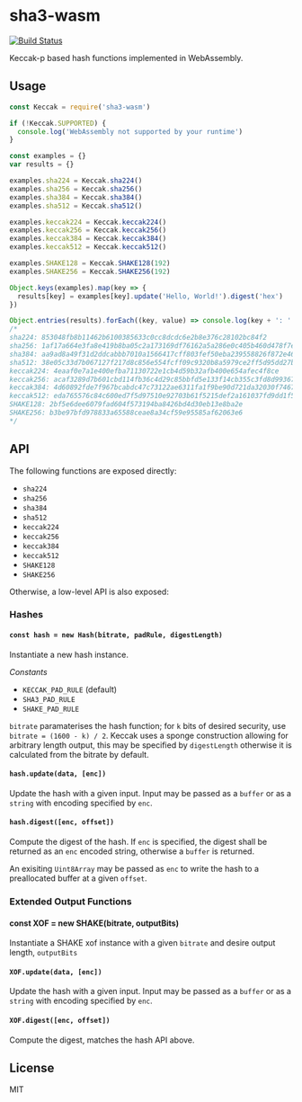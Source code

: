 # sha3-wasm
[![Build Status](https://travis-ci.org/chm-diederichs/sha3-wasm.svg?branch=master)](https://travis-ci.org/chm-diederichs/sha3-wasm)

Keccak-p based hash functions implemented in WebAssembly.

## Usage
```js
const Keccak = require('sha3-wasm')

if (!Keccak.SUPPORTED) {
  console.log('WebAssembly not supported by your runtime')
}

const examples = {}
var results = {}

examples.sha224 = Keccak.sha224()
examples.sha256 = Keccak.sha256()
examples.sha384 = Keccak.sha384()
examples.sha512 = Keccak.sha512()

examples.keccak224 = Keccak.keccak224()
examples.keccak256 = Keccak.keccak256()
examples.keccak384 = Keccak.keccak384()
examples.keccak512 = Keccak.keccak512()

examples.SHAKE128 = Keccak.SHAKE128(192)
examples.SHAKE256 = Keccak.SHAKE256(192)

Object.keys(examples).map(key => {
  results[key] = examples[key].update('Hello, World!').digest('hex')
})

Object.entries(results).forEach((key, value) => console.log(key + ': ' + result))
/*
sha224: 853048fb8b11462b6100385633c0cc8dcdc6e2b8e376c28102bc84f2
sha256: 1af17a664e3fa8e419b8ba05c2a173169df76162a5a286e0c405b460d478f7ef
sha384: aa9ad8a49f31d2ddcabbb7010a1566417cff803fef50eba239558826f872e468c5743e7f026b0a8e5b2d7a1cc465cdbe
sha512: 38e05c33d7b067127f217d8c856e554fcff09c9320b8a5979ce2ff5d95dd27ba35d1fba50c562dfd1d6cc48bc9c5baa4390894418cc942d968f97bcb659419ed
keccak224: 4eaaf0e7a1e400efba71130722e1cb4d59b32afb400e654afec4f8ce
keccak256: acaf3289d7b601cbd114fb36c4d29c85bbfd5e133f14cb355c3fd8d99367964f
keccak384: 4d60892fde7f967bcabdc47c73122ae6311fa1f9be90d721da32030f7467a2e3db3f9ccb3c746483f9d2b876e39def17
keccak512: eda765576c84c600ed7f5d97510e92703b61f5215def2a161037fd9dd1f5b6ed4f86ce46073c0e3f34b52de0289e9c618798fff9dd4b1bfe035bdb8645fc6e37
SHAKE128: 2bf5e6dee6079fad604f573194ba8426bd4d30eb13e8ba2e
SHAKE256: b3be97bfd978833a65588ceae8a34cf59e95585af62063e6
*/
```

## API

The following functions are exposed directly:

- `sha224`
- `sha256`
- `sha384`
- `sha512`
- `keccak224`
- `keccak256`
- `keccak384`
- `keccak512`
- `SHAKE128`
- `SHAKE256`

Otherwise, a low-level API is also exposed:

### Hashes

#### `const hash = new Hash(bitrate, padRule, digestLength)`

Instantiate a new hash instance.

_Constants_

- `KECCAK_PAD_RULE` (default)
- `SHA3_PAD_RULE`
- `SHAKE_PAD_RULE`

`bitrate` paramaterises the hash function; for `k` bits of desired security, use `bitrate = (1600 - k) / 2`. Keccak uses a sponge construction allowing for arbitrary length output, this may be specified by `digestLength` otherwise it is calculated from the bitrate by default.

#### `hash.update(data, [enc])`

Update the hash with a given input. Input may be passed as a `buffer` or as a `string` with encoding specified by `enc`.

#### `hash.digest([enc, offset])`

Compute the digest of the hash. If `enc` is specified, the digest shall be returned as an `enc` encoded string, otherwise a `buffer` is returned.

An exisiting `Uint8Array` may be passed as `enc` to write the hash to a preallocated buffer at a given `offset`.

### Extended Output Functions

#### const XOF = new SHAKE(bitrate, outputBits)

Instantiate a SHAKE xof instance with a given `bitrate` and desire output length, `outputBits`

#### `XOF.update(data, [enc])`

Update the hash with a given input. Input may be passed as a `buffer` or as a `string` with encoding specified by `enc`.

#### `XOF.digest([enc, offset])`

Compute the digest, matches the hash API above.

## License

MIT
